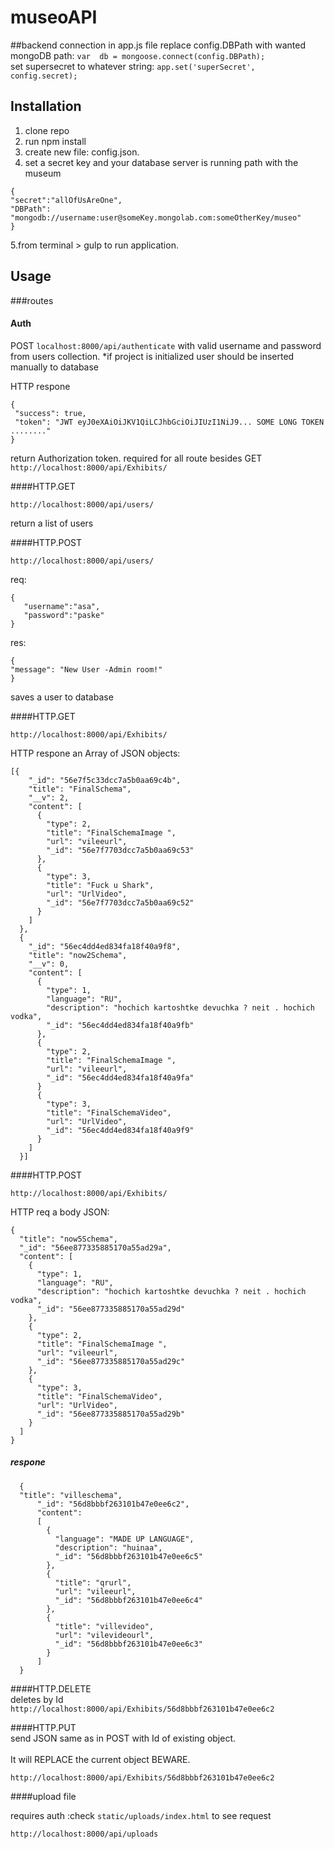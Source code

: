 
# museoAPI

##backend connection
in app.js file replace config.DBPath with wanted mongoDB path:
`var  db = mongoose.connect(config.DBPath);` <br/>
set supersecret to whatever string:
`app.set('superSecret', config.secret);`


## Installation
<ol>
<li>clone repo</li>
<li>run npm install</li>
<li>create new file: config.json.</li>
<li>set a secret key and your database server is running path with the museum</li>
</ol>


```
{
"secret":"allOfUsAreOne",
"DBPath": "mongodb://username:user@someKey.mongolab.com:someOtherKey/museo"
}
```
5.from terminal > gulp to run application.

## Usage



###routes

#### Auth

POST  `localhost:8000/api/authenticate` with valid username and password from users collection.
*if project is initialized user should be inserted manually to database

HTTP respone
 ```
{
  "success": true,
  "token": "JWT eyJ0eXAiOiJKV1QiLCJhbGciOiJIUzI1NiJ9... SOME LONG TOKEN ........"
}
```
return Authorization token. required for all route besides GET `http://localhost:8000/api/Exhibits/`

####HTTP.GET <br />

`http://localhost:8000/api/users/`

return a list of users

####HTTP.POST <br />

`http://localhost:8000/api/users/`

req:
 ```
{
    "username":"asa",
    "password":"paske"
}
 ```
 res:
  ```
{
  "message": "New User -Admin room!"
}
 ```


saves a user to database

####HTTP.GET <br />

`http://localhost:8000/api/Exhibits/`

HTTP respone an Array of JSON objects:
```
[{
    "_id": "56e7f5c33dcc7a5b0aa69c4b",
    "title": "FinalSchema",
    "__v": 2,
    "content": [
      {
        "type": 2,
        "title": "FinalSchemaImage ",
        "url": "vileeurl",
        "_id": "56e7f7703dcc7a5b0aa69c53"
      },
      {
        "type": 3,
        "title": "Fuck u Shark",
        "url": "UrlVideo",
        "_id": "56e7f7703dcc7a5b0aa69c52"
      }
    ]
  },
  {
    "_id": "56ec4dd4ed834fa18f40a9f8",
    "title": "now2Schema",
    "__v": 0,
    "content": [
      {
        "type": 1,
        "language": "RU",
        "description": "hochich kartoshtke devuchka ? neit . hochich vodka",
        "_id": "56ec4dd4ed834fa18f40a9fb"
      },
      {
        "type": 2,
        "title": "FinalSchemaImage ",
        "url": "vileeurl",
        "_id": "56ec4dd4ed834fa18f40a9fa"
      }
      {
        "type": 3,
        "title": "FinalSchemaVideo",
        "url": "UrlVideo",
        "_id": "56ec4dd4ed834fa18f40a9f9"
      }
    ]
  }]
  ```

####HTTP.POST <br />

`http://localhost:8000/api/Exhibits/`

HTTP req a body JSON:
```
{
  "title": "now5Schema",
  "_id": "56ee877335885170a55ad29a",
  "content": [
    {
      "type": 1,
      "language": "RU",
      "description": "hochich kartoshtke devuchka ? neit . hochich vodka",
      "_id": "56ee877335885170a55ad29d"
    },
    {
      "type": 2,
      "title": "FinalSchemaImage ",
      "url": "vileeurl",
      "_id": "56ee877335885170a55ad29c"
    },
    {
      "type": 3,
      "title": "FinalSchemaVideo",
      "url": "UrlVideo",
      "_id": "56ee877335885170a55ad29b"
    }
  ]
}
```
##### respone <br />

      {
      "title": "villeschema",
          "_id": "56d8bbbf263101b47e0ee6c2",
          "content":
          [
            {
              "language": "MADE UP LANGUAGE",
              "description": "huinaa",
              "_id": "56d8bbbf263101b47e0ee6c5"
            },
            {
              "title": "qrurl",
              "url": "vileeurl",
              "_id": "56d8bbbf263101b47e0ee6c4"
            },
            {
              "title": "villevideo",
              "url": "vilevideourl",
              "_id": "56d8bbbf263101b47e0ee6c3"
            }
          ]
      }    

####HTTP.DELETE <br />
deletes by Id<br/>
`http://localhost:8000/api/Exhibits/56d8bbbf263101b47e0ee6c2`

####HTTP.PUT <br />
send JSON same as in POST with Id of existing object.  
<br/>
It will REPLACE the current object BEWARE.

`http://localhost:8000/api/Exhibits/56d8bbbf263101b47e0ee6c2`

####upload file

 requires auth :check `static/uploads/index.html` to see request

`http://localhost:8000/api/uploads`
